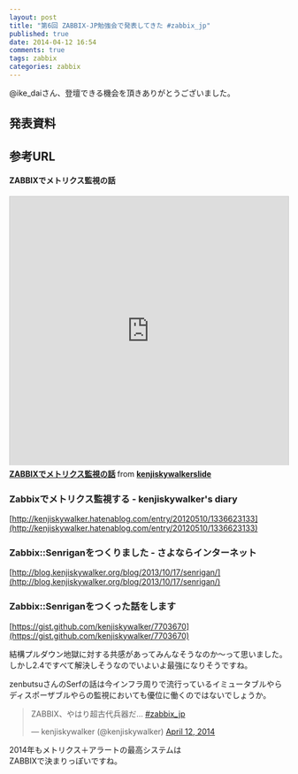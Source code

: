 ```yaml
---
layout: post
title: "第6回 ZABBIX-JP勉強会で発表してきた #zabbix_jp"
published: true
date: 2014-04-12 16:54
comments: true
tags: zabbix
categories: zabbix
---
```


@ike_daiさん、登壇できる機会を頂きありがとうございました。  

## 発表資料

<script async class="speakerdeck-embed" data-id="275e46e0a43b013120041af8c79ec55f" data-ratio="1.33333333333333" src="//speakerdeck.com/assets/embed.js"></script>

## 参考URL

#### ZABBIXでメトリクス監視の話
<iframe src="http://www.slideshare.net/slideshow/embed_code/13345536" width="597" height="486" frameborder="0" marginwidth="0" marginheight="0" scrolling="no" style="border:1px solid #CCC; border-width:1px 1px 0; margin-bottom:5px; max-width: 100%;" allowfullscreen> </iframe> <div style="margin-bottom:5px"> <strong> <a href="https://www.slideshare.net/kenjiskywalkerslide/zabbix-13345536" title="ZABBIXでメトリクス監視の話" target="_blank">ZABBIXでメトリクス監視の話</a> </strong> from <strong><a href="http://www.slideshare.net/kenjiskywalkerslide" target="_blank">kenjiskywalkerslide</a></strong> </div>

### Zabbixでメトリクス監視する - kenjiskywalker's diary
[http://kenjiskywalker.hatenablog.com/entry/20120510/1336623133](http://kenjiskywalker.hatenablog.com/entry/20120510/1336623133)

### Zabbix::Senriganをつくりました - さよならインターネット
[http://blog.kenjiskywalker.org/blog/2013/10/17/senrigan/](http://blog.kenjiskywalker.org/blog/2013/10/17/senrigan/)

### Zabbix::Senriganをつくった話をします
[https://gist.github.com/kenjiskywalker/7703670](https://gist.github.com/kenjiskywalker/7703670)


結構プルダウン地獄に対する共感があってみんなそうなのか〜って思いました。  
しかし2.4ですべて解決しそうなのでいよいよ最強になりそうですね。  
  
zenbutsuさんのSerfの話は今インフラ周りで流行っているイミュータブルやら  
ディスポーザブルやらの監視においても優位に働くのではないでしょうか。  
  
<blockquote class="twitter-tweet" lang="en"><p>ZABBIX、やはり超古代兵器だ... <a href="https://twitter.com/search?q=%23zabbix_jp&amp;src=hash">#zabbix_jp</a></p>&mdash; kenjiskywalker (@kenjiskywalker) <a href="https://twitter.com/kenjiskywalker/statuses/454897033132777472">April 12, 2014</a></blockquote>
<script async src="//platform.twitter.com/widgets.js" charset="utf-8"></script>

2014年もメトリクス＋アラートの最高システムは  
ZABBIXで決まりっぽいですね。
